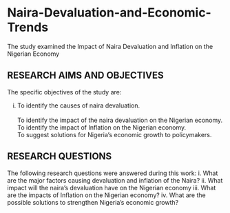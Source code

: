 # Naira-Devaluation-and-Economic-Trends
The study examined the Impact of Naira Devaluation and Inflation on the Nigerian Economy

## RESEARCH AIMS AND OBJECTIVES
The specific objectives of the study are: <br>
<ol type="i">
    <li>To identify the causes of naira devaluation.</li> <br>
    To identify the impact of the naira devaluation on the Nigerian economy. <br>
    To identify the impact of Inflation on the Nigerian economy. <br>
    To suggest solutions for Nigeria’s economic growth to policymakers. <br>
</ol>

## RESEARCH QUESTIONS
The following research questions were answered during this work: 
    i. What are the major factors causing devaluation and inflation of the Naira? 
    ii. What impact will the naira’s devaluation have on the Nigerian economy 
    iii. What are the impacts of Inflation on the Nigerian economy?
    iv. What are the possible solutions to strengthen Nigeria’s economic growth?
